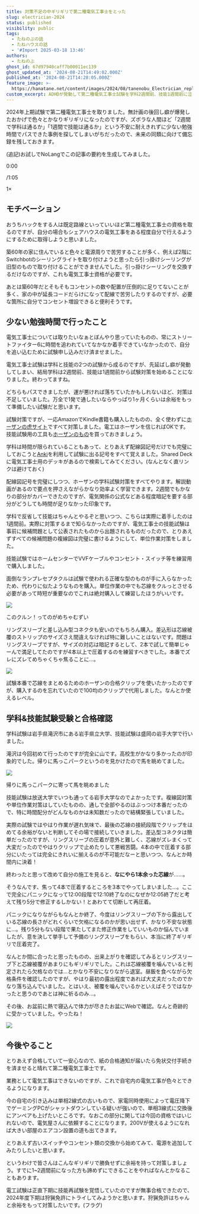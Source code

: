 ```yaml
---
title: 対策不足の中ギリギリで第二種電気工事士をとった
slug: electrician-2024
status: published
visibility: public
tags:
  - たねのぶの話
  - たねハウスの話
  - '#Import 2025-03-18 13:46'
authors:
  - たねのぶ
ghost_id: 67d97940caff7b00011ec139
ghost_updated_at: '2024-08-21T14:49:02.000Z'
published_at: '2024-08-21T14:28:05.000Z'
feature_image: >-
  https://hanatane.net/content/images/2024/08/tanenobu_Electrician_replaces_lights_Illustration_for_blog_head_23958901-c7d2-484b-b0e0-c467a01e60f8.png
custom_excerpt: ADHDが発動して第二種電気工事士試験を学科2週間前、技能1週間前に泣きながら対策しつつ、なんとかギリギリで合格した記録。
---
```

2024年上期試験で第二種電気工事士を取りました。無計画の後回し癖が爆発したおかげで色々とかなりギリギリになったのですが、ズボラな人間ほど「2週間で学科は通るか」「1週間で技能は通るか」という不安に耐えきれずに少ない勉強時間でパスできた事例を探してしまいがちだったので、未来の同類に向けて備忘録を残しておきます。

(追記)お試しでNoLangでこの記事の要約を生成してみました。

0:00

/1:05

 1× 

## モチベーション

おうちハックをする人は既定路線といっていいほど第二種電気工事士の資格を取るのですが、自分の場合もシェアハウスの電気工事をある程度自分で行えるようにするために取得しようと思いました。

築60年の家に住んでいると色々と電源周りで苦労することが多く、例えば2階にSwitchbotのシーリングライトを取り付けようと思ったら引っ掛けシーリングが旧型のもので取り付けることができませんでした。引っ掛けシーリングを交換するだけなのですが、これも電気工事士資格が必要です。

あとは築60年だとそもそもコンセントの数や配置が圧倒的に足りてないことが多く、家の中が延長コードだらけになって配線で苦労したりするのですが、必要な箇所に自分でコンセント増設できると便利そうです。

## 少ない勉強時間で行ったこと

電気工事士については取りたいなぁとぼんやり思っていたものの、常にストリートファイター6に時間を追われていてなかなか着手できていなかったので、自分を追い込むために試験申し込みだけ済ませました。

電気工事士試験は学科と技能の2つの試験から成るのですが、先延ばし癖が発動してしまい、結局学科は2週間前、技能は1週間前から試験対策を始めることになりました。終わってますね。

どちらもパスできましたが、運が悪ければ落ちていたかもしれないほど、対策は不足していました。万全で1発で通したいならやっぱり1ヶ月くらいは余裕をもって準備したい試験だと思います。

試験対策ですが、一応AmazonでKindle書籍も購入したものの、全く使わずに[ホーザンの虎サイト](https://www.hozan.co.jp/corp/denko2/pc/020/)ですべて対策しました。電工はホーザンを信じればOKです。技能試験用の工具も[ホーザンのもの](https://amzn.to/4dQVhKj)を買っておきましょう。

学科は時間が限られていることもあって、とりあえず配線図記号だけでも完璧にしておこうと[Anki](https://apps.ankiweb.net/)を利用して試験に出る記号をすべて覚えました。Shared Deckに電気工事士用のデッキがあるので検索してみてください。(なんとなく直リンクは避けておく)

配線図記号を完璧にしつつ、ホーザンの学科試験対策をすべてやります。解説動画があるので要点を押さえながらかなり効率よく学習できます。2週間でもかなりの部分がカバーできたのですが、電気関係の公式などある程度暗記を要する部分がどうしても時間が足りなかった印象です。

学科で反省して技能はちゃんとやるぞと思いつつ、こちらは実際に着手したのは1週間前。実際に対策するまで知らなかったのですが、電気工事士の技能試験は事前に候補問題として公表されたものから出題されるものだったので、とりあえずすべての候補問題の複線図は完璧に書けるようにして、単位作業対策をしました。

技能試験ではホームセンターでVVFケーブルやコンセント・スイッチ等を練習用で購入しました。

面倒なランプレセプタクルは試験で使われる正確な型のものが手に入らなかったため、代わりに似たようなものを購入。単位作業の中でも芯線をクルっとさせる必要があって時短が重要なのでこれは絶対購入して練習したほうがいいです。

![](https://hanatane.net/content/images/2024/08/IMG_5066.jpeg)

このクルン！ってのがめちゃむずい

リングスリーブと差し込み型コネクタも安いのでもちろん購入。差込形は芯線被覆のストリップのサイズさえ間違えなければ特に難しいことはないです。問題はリングスリーブですが、サイズの対応は暗記するとして、2本で試して簡単じゃーんで満足してたのですが4本以上で圧着するのを練習すべきでした。本番でズレにズレてめちゃくちゃ焦ることに…。

![](https://hanatane.net/content/images/2024/08/IMG_5069.jpeg)

試験本番で芯線をまとめるためのホーザンの合格クリップを使いたかったのですが、購入するのを忘れていたので100均のクリップで代用しました。なんとか使えるレベル。

## 学科&技能試験受験と合格確認

学科試験は岩手県滝沢市にある岩手県立大学、技能試験は盛岡の岩手大学で行いました。

滝沢は今回初めて行ったのですが完全に山です。高校生がかなり多かったのが印象的でした。帰りに馬っこパークというのを見かけたので馬を眺めてました。

![](https://hanatane.net/content/images/2024/08/IMG_4958.jpeg)

帰りに馬っこパークに寄って馬を眺めました

技能試験は放送大学でいつも通ってる岩手大学なのでよかったです。複線図対策や単位作業対策はしていたものの、通しで全部やるのはぶっつけ本番だったので、特に時間配分がどんなものかは未知数だったので結構緊張していました。

実際の試験ではやはり作業が遅れ気味で、最後の芯線の接続段階でクリップをはめてる余裕がないと判断してその場で接続していきました。差込型コネクタは簡単だったのですが、リングスリーブの圧着が意外と難しく、芯線がズレまくって大変だったのでやはりクリップで止めたりして悪戦苦闘。4本の中で圧着する部分にいたっては完全にきれいに揃えるのが不可能だなーと思いつつ、なんとか時間内に決着！

終わったと思って改めて自分の施工を見ると、**なにやら1本余った芯線**が……。

そうなんです、焦って4本で圧着するところを3本でやってしまいました…。ここで完全にパニックになって12:00段階で12:10終了なのになぜか12:05終了だと考えて残り5分で修正するしかない！とあわてて切断して再圧着。

パニックになりながらもなんとか終了、今度はリングスリーブの下から露出している芯線の長さがどれくらいで欠格になるのかが思い出せず、かなり不安な状態に…。残り5分もない段階で果たしてまた修正作業をしていいものか悩んでいましたが、意を決して挙手して予備のリングスリーブをもらい、本当に終了ギリギリで圧着完了。

なんとか間に合ったと思ったものの、出来上がりを確認してみるとリングスリーブ下と芯線被覆があまりにもギリギリでした。これは芯線被覆を噛んでいると判定されたら欠格なのでは…とかなり不安になりながら退室。昼飯を食べながら欠格条件を確認したのですが、やはり最初の露出程度であれば大丈夫だったのでかなり落ち込んでいました。とはいえ、被覆を噛んでいるかといえばそうではなかったと思うのであとは神に祈るのみ…。

その後、お盆前に熱で寝込んで体力が尽きたお盆にWebで確認。なんと奇跡的に受かっていました。やったね！

![](https://hanatane.net/content/images/2024/08/image-1.png)

## 今後やること

とりあえず合格していて一安心なので、紙の合格通知が届いたら免状交付手続きを済ませると晴れて第二種電気工事士です。

業務として電気工事はできないのですが、これで自宅内の電気工事が色々とできるようになります。

今の自宅の引き込みは単相2線式の古いもので、家電同時使用によって電圧降下でゲーミングPCがシャットダウンしている疑いが強いので、単相3線式に交換後にアンペアも上げたいところです。なおこの部分に関しては今回の資格ではいじれないので、電気屋さんに依頼することになります。200Vが使えるようになれば大きい部屋のエアコン設置の道も出てきます。

とりあえず古いスイッチやコンセント類の交換から始めてみて、電源を追加してみたりしたいと思います。

というわけで皆さんはこんなギリギリで勝負せずに余裕を持って対策しましょう。すでに1~2週間前になった方も諦めずにできることをやればなんとかなることもあります。

電工試験は正直下期に技能再試験を覚悟していたのですが無事合格できたので、2024年度下期は狩猟免許にトライしてみようかと思います。狩猟免許はちゃんと余裕をもって対策したいです。(フラグ)
